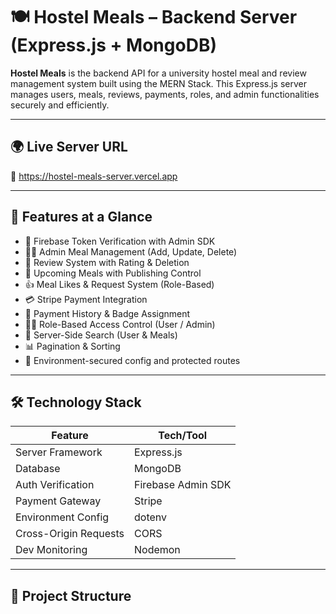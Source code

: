 # 🍽️ Hostel Meals – Backend Server (Express.js + MongoDB)

**Hostel Meals** is the backend API for a university hostel meal and review management system built using the MERN Stack. This Express.js server manages users, meals, reviews, payments, roles, and admin functionalities securely and efficiently.

---

## 🌍 Live Server URL

**🔗** https://hostel-meals-server.vercel.app

---

## 🚀 Features at a Glance

- 🔐 Firebase Token Verification with Admin SDK
- 🧑‍🍳 Admin Meal Management (Add, Update, Delete)
- 💬 Review System with Rating & Deletion
- 🥘 Upcoming Meals with Publishing Control
- 👍 Meal Likes & Request System (Role-Based)
- 💳 Stripe Payment Integration
- 🧾 Payment History & Badge Assignment
- 🧑‍🎓 Role-Based Access Control (User / Admin)
- 🔎 Server-Side Search (User & Meals)
- 📊 Pagination & Sorting
- 🔧 Environment-secured config and protected routes

---

## 🛠️ Technology Stack

| Feature               | Tech/Tool                     |
|------------------------|-------------------------------|
| Server Framework       | Express.js                    |
| Database               | MongoDB                       |
| Auth Verification      | Firebase Admin SDK            |
| Payment Gateway        | Stripe                        |
| Environment Config     | dotenv                        |
| Cross-Origin Requests  | CORS                          |
| Dev Monitoring         | Nodemon                       |

---

## 📁 Project Structure

